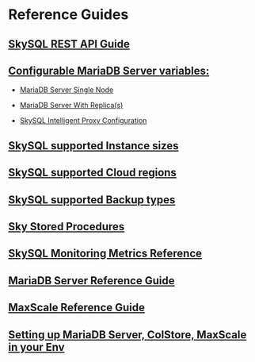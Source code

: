# Reference Guides

## [SkySQL REST API Guide](<./REST API Reference.md>)

## [Configurable MariaDB Server variables:](<../config/README.md>)

-  [MariaDB Server Single Node](<../config/Mariadb-Server-Single-Node.md>)

-  [MariaDB Server With Replica(s)](<../config/Mariadb-Server-with-Replica(s).md>)

-  [SkySQL Intelligent Proxy Configuration](<../config/SkySQL-Intelligent-Proxy.md>)

## [SkySQL supported Instance sizes](<./Instance Size Choices.md>)

## [SkySQL supported Cloud regions](<./Region Choices.md>)

## [SkySQL supported Backup types](./Backup%20Support.md)

## [Sky Stored Procedures](<./Sky Stored Procedures.md>)

## [SkySQL Monitoring Metrics Reference](<./Monitoring Metrics Reference.md>)

## [MariaDB Server Reference Guide](https://mariadb.com/kb/en/documentation/)

## [MaxScale Reference Guide](https://mariadb.com/docs/skysql-previous-release/ref/mxs22.08/)

## [Setting up MariaDB Server, ColStore, MaxScale in your Env](https://mariadb.org/download/)
